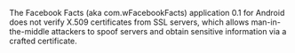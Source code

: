 The Facebook Facts (aka com.wFacebookFacts) application 0.1 for Android does not verify X.509 certificates from SSL servers, which allows man-in-the-middle attackers to spoof servers and obtain sensitive information via a crafted certificate.